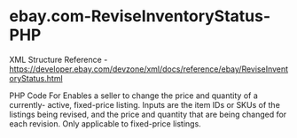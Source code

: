 # ebay.com-ReviseInventoryStatus-PHP

XML Structure Reference - https://developer.ebay.com/devzone/xml/docs/reference/ebay/ReviseInventoryStatus.html

PHP Code For Enables a seller to change the price and quantity of a currently- active, fixed-price listing. 
Inputs are the item IDs or SKUs of the listings being revised, and the price and quantity that are being changed for each revision.
Only applicable to fixed-price listings.
